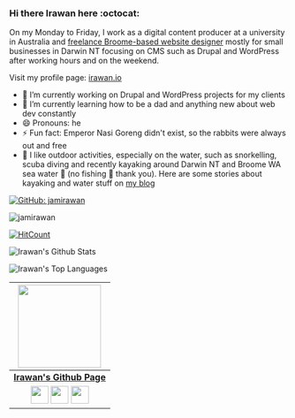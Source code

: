 ### Hi there Irawan here :octocat:

On my Monday to Friday, I work as a digital content producer at a university in Australia and [freelance Broome-based website designer](https://topendweb.com.au) mostly for small businesses in Darwin NT focusing on CMS such as Drupal and WordPress after working hours and on the weekend.

Visit my profile page: [irawan.io](https://irawan.io)

- 🔭 I’m currently working on Drupal and WordPress projects for my clients
- 🌱 I’m currently learning how to be a dad and anything new about web dev constantly
- 😄 Pronouns: he
- ⚡ Fun fact: Emperor Nasi Goreng didn't exist, so the rabbits were always out and free
- 🚣 I like outdoor activities, especially on the water, such as snorkelling, scuba diving and recently kayaking around Darwin NT and Broome WA sea water 🐊 (no fishing 🎣 thank you). Here are some stories about kayaking and water stuff on [my blog](https://irawans.com/kayaking-in-darwin-australia)

[![GitHub: jamirawan](https://img.shields.io/github/followers/jamirawan?label=follow&style=social)](https://github.com/jamirawan)
<p align="left">
  <img src="https://komarev.com/ghpvc/?username=jamirawan" alt="jamirawan" />
</p>

[![HitCount](http://hits.dwyl.com/jamirawan/jamirawan.svg)](http://hits.dwyl.com/jamirawan/jamirawan)

![Irawan's Github Stats](https://github-readme-stats.vercel.app/api?username=jamirawan&show_icons=true)

![Irawan's Top Languages](https://github-readme-stats.vercel.app/api/top-langs/?username=jamirawan)

|  <a href="https://jamirawan.github.io/"><img src="https://github.githubassets.com/images/modules/logos_page/Octocat.png" width="150px" height="150px" /></a> |
|:---------------------------------------------------------------------------------------------------------------------------------------: |
|       **[Irawan's Github Page](https://jamirawan.github.io/)**                                                                                |
|<a href="https://github.com/jamirawan"><img src="https://cdn.iconscout.com/icon/free/png-256/github-108-438008.png" width="32px" height="32px"></a> <a href="https://twitter.com/jamirawan"><img src="https://i.ibb.co/kmgQVyW/twitter.png" width="32px" height="32px"></a> <a href="https://www.linkedin.com/in/irawanirawan/"><img src="https://i.ibb.co/Kx2GSrT/linkedin.png" width="32px" height="32px"></a> |

